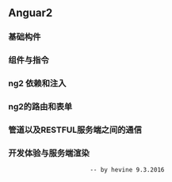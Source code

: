 
## Anguar2

###  基础构件
###  组件与指令
###  ng2 依赖和注入
###  ng2的路由和表单
###  管道以及RESTFUL服务端之间的通信
###  开发体验与服务端渲染

                           -- by hevine 9.3.2016